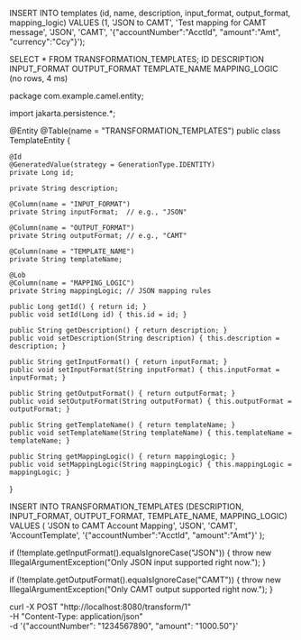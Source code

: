 INSERT INTO templates (id, name, description, input_format, output_format, mapping_logic)
VALUES (1, 'JSON to CAMT', 'Test mapping for CAMT message', 'JSON', 'CAMT', 
'{"accountNumber":"AcctId", "amount":"Amt", "currency":"Ccy"}');


SELECT * FROM TRANSFORMATION_TEMPLATES;
ID  	DESCRIPTION  	INPUT_FORMAT  	OUTPUT_FORMAT  	TEMPLATE_NAME  	MAPPING_LOGIC  
(no rows, 4 ms)

package com.example.camel.entity;

import jakarta.persistence.*;

@Entity
@Table(name = "TRANSFORMATION_TEMPLATES")
public class TemplateEntity {

    @Id
    @GeneratedValue(strategy = GenerationType.IDENTITY)
    private Long id;

    private String description;

    @Column(name = "INPUT_FORMAT")
    private String inputFormat;  // e.g., "JSON"

    @Column(name = "OUTPUT_FORMAT")
    private String outputFormat; // e.g., "CAMT"

    @Column(name = "TEMPLATE_NAME")
    private String templateName;

    @Lob
    @Column(name = "MAPPING_LOGIC")
    private String mappingLogic; // JSON mapping rules

    public Long getId() { return id; }
    public void setId(Long id) { this.id = id; }

    public String getDescription() { return description; }
    public void setDescription(String description) { this.description = description; }

    public String getInputFormat() { return inputFormat; }
    public void setInputFormat(String inputFormat) { this.inputFormat = inputFormat; }

    public String getOutputFormat() { return outputFormat; }
    public void setOutputFormat(String outputFormat) { this.outputFormat = outputFormat; }

    public String getTemplateName() { return templateName; }
    public void setTemplateName(String templateName) { this.templateName = templateName; }

    public String getMappingLogic() { return mappingLogic; }
    public void setMappingLogic(String mappingLogic) { this.mappingLogic = mappingLogic; }
}




INSERT INTO TRANSFORMATION_TEMPLATES 
(DESCRIPTION, INPUT_FORMAT, OUTPUT_FORMAT, TEMPLATE_NAME, MAPPING_LOGIC)
VALUES (
  'JSON to CAMT Account Mapping',
  'JSON',
  'CAMT',
  'AccountTemplate',
  '{"accountNumber":"AcctId", "amount":"Amt"}'
);




if (!template.getInputFormat().equalsIgnoreCase("JSON")) {
    throw new IllegalArgumentException("Only JSON input supported right now.");
}

if (!template.getOutputFormat().equalsIgnoreCase("CAMT")) {
    throw new IllegalArgumentException("Only CAMT output supported right now.");
}



curl -X POST "http://localhost:8080/transform/1" \
     -H "Content-Type: application/json" \
     -d '{"accountNumber": "1234567890", "amount": "1000.50"}'


